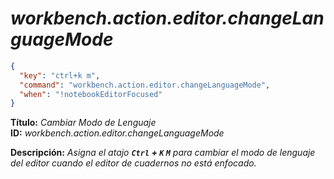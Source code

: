 <!-- Autor: Daniel Benjamin Perez Morales -->
<!-- GitHub: https://github.com/DanielBenjaminPerezMoralesDev13 -->
<!-- GitLab: https://gitlab.com/DanielBenjaminPerezMoralesDev13 -->
<!-- Correo electrónico: danielperezdev@proton.me -->

# ***workbench.action.editor.changeLanguageMode***

```json
{
  "key": "ctrl+k m",
  "command": "workbench.action.editor.changeLanguageMode",
  "when": "!notebookEditorFocused"
}
```

**Título:** *Cambiar Modo de Lenguaje*  
**ID:** *workbench.action.editor.changeLanguageMode*

**Descripción:** *Asigna el atajo **`Ctrl` + `K` `M`** para cambiar el modo de lenguaje del editor cuando el editor de cuadernos no está enfocado.*
